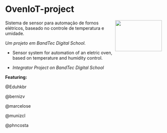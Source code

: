 # OvenIoT-project

<img align="right" width="150" height="100" src="https://i.imgur.com/uBzgaz4.png">

Sistema de sensor para automação de fornos elétricos, baseado no controle de temperatura e umidade.

 <i> Um projeto em BandTec Digital School. </i>

- Sensor system for automation of an eletric oven, based on temperature and humidity control.

- <i>Integrator Project on BandTec Digital School</i>

<b>Featuring:</b>

@Eduhkbr

@bernizv

@marcelose

@munizcl

@phncosta
